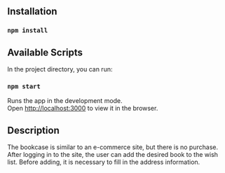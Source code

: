 ## Installation

### `npm install`

## Available Scripts

In the project directory, you can run:

### `npm start`

Runs the app in the development mode.\
Open [http://localhost:3000](http://localhost:3000) to view it in the browser.

## Description

The bookcase is similar to an e-commerce site, but there is no purchase. After logging in to the site, the user can add the desired book to the wish list. Before adding, it is necessary to fill in the address information.
